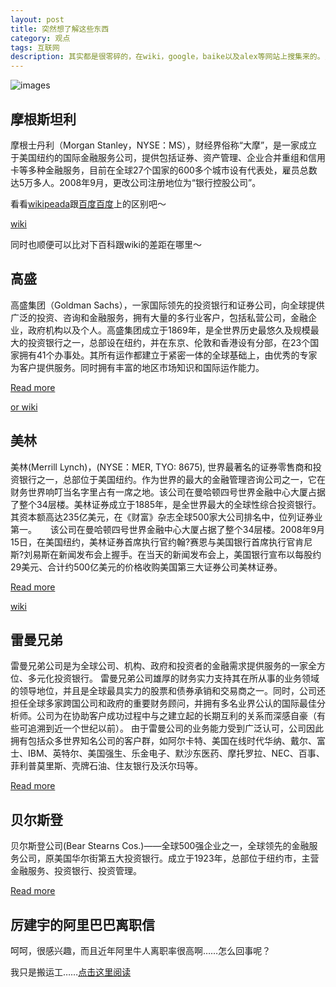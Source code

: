 ```yaml
---
layout: post
title: 突然想了解这些东西
category: 观点
tags: 互联网
description: 其实都是很零碎的，在wiki，google，baike以及alex等网站上搜集来的。当然，为什么想了解，因为我刚刚又把《浪潮之巅》翻阅了一遍。
---
```

![images](http://media-cache-ak0.pinimg.com/736x/4d/a1/61/4da161b5ad8311056fb4c157cfb04ebe.jpg)
## 摩根斯坦利
摩根士丹利（Morgan Stanley，NYSE：MS），财经界俗称“大摩”，是一家成立于美国纽约的国际金融服务公司，提供包括证券、资产管理、企业合并重组和信用卡等多种金融服务，目前在全球27个国家的600多个城市设有代表处，雇员总数达5万多人。2008年9月，更改公司注册地位为“银行控股公司”。

看看[wikipeada](http://zh.wikipedia.org/wiki/%E6%91%A9%E6%A0%B9%E6%96%AF%E5%9D%A6%E5%88%A9)跟[百度百度](http://baike.baidu.com/link?url=2u_4wPx8GpGW-DTgXWXBQIP-8Z3iJMH0ynSBsFMd51BAGciAfslsu3rKMpMS4kxn)上的区别吧～

[wiki](http://en.wikipedia.org/wiki/Morgan_Stanley)

同时也顺便可以比对下百科跟wiki的差距在哪里～

## 高盛
高盛集团（Goldman Sachs），一家国际领先的投资银行和证券公司，向全球提供广泛的投资、咨询和金融服务，拥有大量的多行业客户，包括私营公司，金融企业，政府机构以及个人。高盛集团成立于1869年，是全世界历史最悠久及规模最大的投资银行之一，总部设在纽约，并在东京、伦敦和香港设有分部，在23个国家拥有41个办事处。其所有运作都建立于紧密一体的全球基础上，由优秀的专家为客户提供服务。同时拥有丰富的地区市场知识和国际运作能力。

[Read more](http://baike.baidu.com/subview/28022/6065801.htm?fromId=28022&from=rdtself)

[or wiki](http://en.wikipedia.org/wiki/Goldman_Sachs)

## 美林
美林(Merrill Lynch)，(NYSE：MER, TYO: 8675), 世界最著名的证券零售商和投资银行之一，总部位于美国纽约。作为世界的最大的金融管理咨询公司之一，它在财务世界响叮当名字里占有一席之地。该公司在曼哈顿四号世界金融中心大厦占据了整个34层楼。美林证券成立于1885年，是全世界最大的全球性综合投资银行。其资本额高达235亿美元，在《财富》杂志全球500家大公司排名中，位列证券业第一。 　
该公司在曼哈顿四号世界金融中心大厦占据了整个34层楼。2008年9月15日，在美国纽约，美林证券首席执行官约翰?赛恩与美国银行首席执行官肯尼斯?刘易斯在新闻发布会上握手。在当天的新闻发布会上，美国银行宣布以每股约29美元、合计约500亿美元的价格收购美国第三大证券公司美林证券。

[Read more](http://baike.baidu.com/subview/576694/5956787.htm)

[wiki](http://en.wikipedia.org/wiki/Merrill_Lynch)

## 雷曼兄弟
雷曼兄弟公司是为全球公司、机构、政府和投资者的金融需求提供服务的一家全方位、多元化投资银行。
雷曼兄弟公司雄厚的财务实力支持其在所从事的业务领域的领导地位，并且是全球最具实力的股票和债券承销和交易商之一。同时，公司还担任全球多家跨国公司和政府的重要财务顾问，并拥有多名业界公认的国际最佳分析师。公司为在协助客户成功过程中与之建立起的长期互利的关系而深感自豪（有些可追溯到近一个世纪以前）。
由于雷曼公司的业务能力受到广泛认可，公司因此拥有包括众多世界知名公司的客户群，如阿尔卡特、美国在线时代华纳、戴尔、富士、IBM、英特尔、美国强生、乐金电子、默沙东医药、摩托罗拉、NEC、百事、菲利普莫里斯、壳牌石油、住友银行及沃尔玛等。

[Read more](http://baike.baidu.com/view/390706.htm)

## 贝尔斯登
贝尔斯登公司(Bear Stearns Cos.)——全球500强企业之一，全球领先的金融服务公司，原美国华尔街第五大投资银行。成立于1923年，总部位于纽约市，主营金融服务、投资银行、投资管理。

[Read more](http://baike.baidu.com/view/1248453.htm)

## 厉建宇的阿里巴巴离职信
呵呵，很感兴趣，而且近年阿里牛人离职率很高啊……怎么回事呢？

我只是搬运工……[点击这里阅读](http://www.douban.com/note/189573054/)
